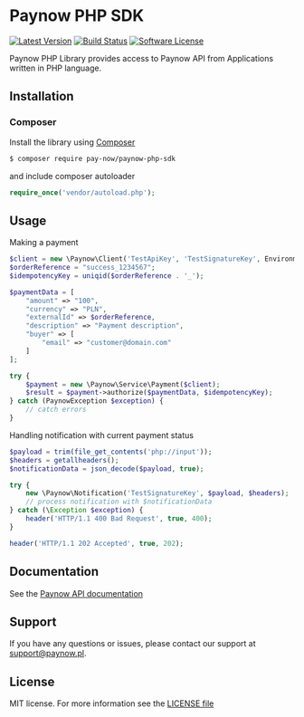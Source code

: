 # Paynow PHP SDK

[![Latest Version](https://img.shields.io/github/release/pay-now/paynow-php-sdk.svg?style=flat-square)](https://github.com/pay-now/paynow-php-sdk/releases)
[![Build Status](https://travis-ci.org/pay-now/paynow-php-sdk.svg?branch=master)](https://travis-ci.org/pay-now/paynow-php-sdk)
[![Software License](https://img.shields.io/badge/license-MIT-brightgreen.svg?style=flat-square)](LICENSE)
<!--[![Total Downloads](https://img.shields.io/packagist/dt/pay-now/paynow-php-sdk.svg?style=flat-square)](https://packagist.org/packages/pay-now/paynow-php-sdk)-->

Paynow PHP Library provides access to Paynow API from Applications written in PHP language. 

## Installation

### Composer
Install the library using [Composer](https://getcomposer.org)
```bash
$ composer require pay-now/paynow-php-sdk
```
and include composer autoloader
```php
require_once('vendor/autoload.php');
```

## Usage
Making a payment
```php
$client = new \Paynow\Client('TestApiKey', 'TestSignatureKey', Environment::SANDBOX);
$orderReference = "success_1234567";
$idempotencyKey = uniqid($orderReference . '_');

$paymentData = [
    "amount" => "100",
    "currency" => "PLN",
    "externalId" => $orderReference,
    "description" => "Payment description",
    "buyer" => [
        "email" => "customer@domain.com"
    ]
];

try {
    $payment = new \Paynow\Service\Payment($client);
    $result = $payment->authorize($paymentData, $idempotencyKey);
} catch (PaynowException $exception) {
    // catch errors
}
```

Handling notification with current payment status
```php
$payload = trim(file_get_contents('php://input'));
$headers = getallheaders();
$notificationData = json_decode($payload, true);

try {
    new \Paynow\Notification('TestSignatureKey', $payload, $headers);
    // process notification with $notificationData
} catch (\Exception $exception) {
    header('HTTP/1.1 400 Bad Request', true, 400);
}

header('HTTP/1.1 202 Accepted', true, 202);
```

## Documentation
See the [Paynow API documentation](https://docs.paynow.pl)

## Support
If you have any questions or issues, please contact our support at support@paynow.pl.

## License
MIT license. For more information see the [LICENSE file](LICENSE)